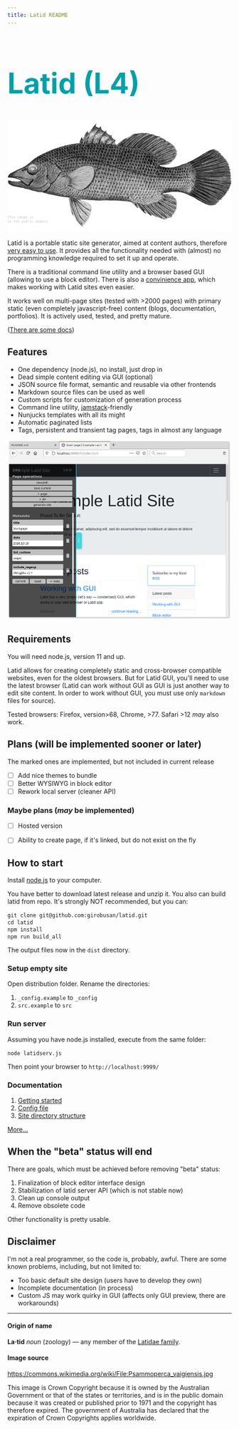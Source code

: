 ```yaml
---
title: Latid README
---
```

<span style='color:#00a1ab'>
<h1 style='font-size:4rem'> Latid (L4)</h1>
</span>

![Latid](docs/pix/readme_image.png)

Latid is a portable static site generator, aimed at content authors, 
therefore [very easy to use](docs/en/required_knowledge.md).  It provides all the functionality needed with (almost) no programming knowledge required to set it up and operate.

There is a traditional command line utility and a browser based GUI (allowing to use a block editor). There is also a [convinience app](https://github.com/girobusan/latid-browser), which makes working with Latid sites even easier.

It works well on multi-page sites (tested with >2000 pages) with primary static (even completely javascript-free) content (blogs, documentation, portfolios). It is actively used, tested, and pretty mature.

([There are some docs](docs/en/index.md))

## Features

- One dependency (node.js), no install, just drop in
- Dead simple content editing via GUI (optional)
- JSON source file format, semantic and reusable via other frontends
- Markdown source files can be used as well
- Custom scripts for customization of generation process
- Command line utility, [jamstack](https://jamstack.org)-friendly
- Nunjucks templates with all its might
- Automatic paginated lists
- Tags, persistent and transient tag pages, tags in almost any language

![screenshot](docs/pix/readme_cover.png) 

## Requirements

You will need node.js, version 11 and up.

Latid allows for creating completely static and cross-browser compatible websites, even for the oldest browsers. But for Latid GUI, you'll need to use the latest browser (Latid can work without GUI as GUI is just another way to edit site content. In order to work without GUI, you must use only `markdown` files for source). 

Tested browsers: Firefox, version>68, Chrome, >77. Safari >12 _may_ also work. 

## Plans (will be implemented sooner or later)
The marked ones are implemented, but not included in current release

- [ ] Add nice themes to bundle
- [ ] Better WYSIWYG in block editor
- [ ] Rework local server (cleaner API)

### Maybe plans (_may_ be implemented)

- [ ] Hosted version 
- [ ] Ability to create page, if it's linked, but do not exist on the fly


## How to start 

Install [node.js](https://nodejs.org) to your computer.

You have better to download latest release and unzip it. You also can build
latid from repo. It's strongly NOT recommended, but you can:

    git clone git@github.com:girobusan/latid.git
    cd latid 
    npm install
    npm run build_all

The output files now in the `dist` directory.


### Setup empty site

Open distribution folder. Rename the directories:

1. `_config.example` to `_config`
2. `src.example` to `src`

### Run server

Assuming you have node.js installed, execute from the same folder:

    node latidserv.js

Then point your browser to `http://localhost:9999/` 

### Documentation

1. [Getting started](docs/en/gettingstarted.md)
2. [Config file](docs/en/settings_toml.md)
2. [Site directory structure](docs/en/site_directory_structure.md)

[More...](docs/en/index.md) 

## When the "beta" status will end

There are goals, which must be achieved before removing "beta" status:

1. Finalization of block editor interface design
2. Stabilization of latid server API (which is not stable now)
3. Clean up console output
4. Remove obsolete code

Other functionality is pretty usable. 

## Disclaimer

I'm not a real programmer, so the code is, probably, awful. There are some
known problems, including, but not limited to:

- Too basic default site design (users have to develop they own)
- Incomplete documentation (in process)
- Custom JS may work quirky in GUI (affects only GUI preview, there are workarounds)

---

#### Origin of name

**La·tid**  *noun* (zoology) — any member of the 
[Latidae family](https://en.wikipedia.org/wiki/Latidae).

#### Image source

https://commons.wikimedia.org/wiki/File:Psammoperca_vaigiensis.jpg

This image is Crown Copyright because it is owned by the Australian Government 
or that of the states or territories, and is in the public domain because 
it was created or published prior to 1971 and the copyright has therefore 
expired. The government of Australia has declared that the expiration 
of Crown Copyrights applies worldwide.

